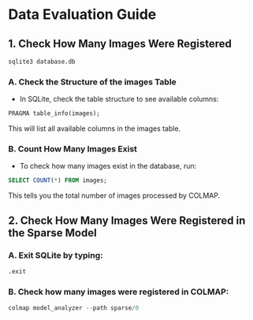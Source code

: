 # Data Evaluation Guide
## 1. Check How Many Images Were Registered
```sh
sqlite3 database.db
```
### A. Check the Structure of the images Table
- In SQLite, check the table structure to see available columns:
```sql
PRAGMA table_info(images);
```
This will list all available columns in the images table.
### B. Count How Many Images Exist
- To check how many images exist in the database, run:
```sql
SELECT COUNT(*) FROM images;
```
This tells you the total number of images processed by COLMAP.

## 2. Check How Many Images Were Registered in the Sparse Model
### A. Exit SQLite by typing:
```sql
.exit
```
### B. Check how many images were registered in COLMAP:
```powershell
colmap model_analyzer --path sparse/0
```
